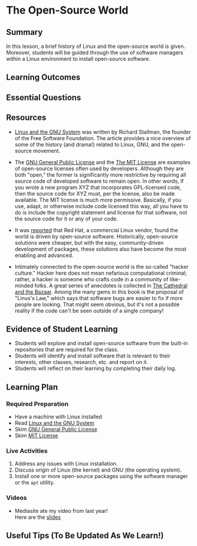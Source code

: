 <!--
This "lecture" or "lesson" template is adapted from the one provided here:
 http://www.buffalo.edu/ubcei/enhance/teaching/lesson-planning.html
Although the page produced from this is learner-facing, some of the
lesson plan structure
-->

# The Open-Source World                                                                    

## Summary

<!--
Short description of the lesson.
-->

In this lesson, a brief history of Linux and the open-source world is given.
Moreover, students will be guided through the use of software managers within
a Linux environment to install open-source software.


<!--
********* STAGE 1 - DESIRED RESULTS ********************************************
-->

## Learning Outcomes

<!--
      What course goals or outcomes will this lesson address?
-->



## Essential Questions

<!--
      What question(s) will your students be able to answer by the end of
      instruction?
-->

## Resources

<!--
      What resources can be made available to your student to support their
      active learning?
      What formats are best suited to complement your course material?
-->

- [Linux and the GNU System](https://www.gnu.org/gnu/linux-and-gnu.html) was
written by Richard Stallman, the founder of the Free Software Foundation.
The article provides a nice overview of some of the history (and drama!)
related to Linux, GNU, and the open-source movement.

- The [GNU General Public License](https://www.gnu.org/licenses/gpl-3.0.html)
and the [The MIT License](https://opensource.org/licenses/MIT) are examples
of open-source licenses often used by developers.  Although they are both
"open," the former is significantly more restrictive by requiring all source
code of developed software to remain open.  In other words, if you wrote a
new program XYZ that incorporates GPL-licensed code, then the source
code for XYZ must, per the license, also be made available.  The MIT license
is much more permissive.  Basically, if you use, adapt, or otherwise include
code licensed this way, all you have to do is include the copyright statement
and license for that software, not the source code for it or any of your
code.

- It was [reported](https://www.zdnet.com/article/red-hat-survey-finds-were-living-in-an-open-source-world/) that
Red Hat, a commercial Linux vendor, found the
world is driven by open-source software.  Historically, open-source solutions
were cheaper, but with the easy, community-driven development of packages,
these solutions also have become the most enabling and advanced.

- Intimately connected to the open-source world is the so-called "hacker culture."
Hacker here does not mean nefarious computational criminal; rather, a hacker
is someone who crafts code in a community of like-minded folks.  A great
series of anecdotes is collected
in [The Cathedral and the Bazaar](http://www.catb.org/~esr/writings/cathedral-bazaar/).
Among the many gems in this book is the proposal of "Linus's Law," which
says that software bugs are easier to fix if more people are looking.
That might seem obvious, but it's not a possible reality if the code can't
be seen outside of a single company!


<!--
********* STAGE 2 - ASSESSMENT EVIDENCE ****************************************
-->

##  Evidence of Student Learning

<!--
      How will you assess students’ prior knowledge?
      What criteria will be used to assess student performance?
      What evidence will be collected to demonstrate achievement?
      How will students reflect and self-assess their learning?
-->


  - Students will explore and install open-source software from the
    built-in repositories that are required for the class.
  - Students will identify and install software that is relevant to
    their interests, other classes, research, etc. and report on it.
  - Students will reflect on their learning by completing their daily log.

<!--
********* STAGE 3 - LEARNING PLAN ****************************************
-->


## Learning Plan

<!--
List the steps in chronological order to create a timeline of what
will occur in your lesson.

Consider how each of the components below will be included in your
lesson if applicable:

   - Anticipatory Sets/Hooks
       * How will you introduce the material and capture their attention?
   - Teacher Modeling
       * What instructional content and techniques will be incorporated
         into this lesson?
   - Guided Practice
       * How will you scaffold information for your students?
       * How will collaborative learning be used?
   - Learning Activities
       * How will students actively engage with the material?
       * How will students work towards achievement of the learning outcomes?
   - Independent Practice
       * How will students show evidence of learning?
   - Reflection
       * What have you learned about your teaching and content covered in this unit?
       * What changes or adjustments could you make?
       * What were the strongest features of your unit?
       * What are your overall reflections in the course to this point?
   - Conclusion and Preview
       * What should students take away from this lesson?
       * What will happen next? Why?
-->

### Required Preparation

  - Have a machine with Linux installed
  - Read [Linux and the GNU System](https://www.gnu.org/gnu/about-gnu.html)
  - Skim [GNU General Public License](https://www.gnu.org/licenses/gpl-3.0.html)
  - Skim [MIT License](https://opensource.org/licenses/MIT)

### Live Activities

  1. Address any issues with Linux installation.
  2. Discuss origin of Linux (the kernel) and GNU (the operating system).
  3. Install one or more open-source packages using the software manager or
     the `apt` utility.

### Videos

 - Mediasite ate my video from last year!  
   Here are the [slides](https://k-state.instructure.com/courses/95043/modules/items/2396250)

## Useful Tips (To Be Updated As We Learn!)
